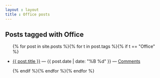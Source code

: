```yaml
---
layout : layout
title : Office posts
---
```


<h2>Posts tagged with Office</h2>
<ul class="tagged-posts">
{% for post in site.posts %}{% for t in post.tags %}{% if t == "Office" %}
	<li><p><a href="{{ post.url }}">{{ post.title }}</a> &mdash; {{ post.date | date: "%B %d" }} &mdash; <a href="{{ post.url }}#disqus_thread">Comments</a></p></li>
{% endif %}{% endfor %}{% endfor %}
</ul>
